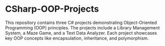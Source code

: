 # CSharp-OOP-Projects
This repository contains three C# projects demonstrating Object-Oriented Programming (OOP) principles. The projects include a Library Management System, a Maze Game, and a Text Data Analyzer. Each project showcases key OOP concepts like encapsulation, inheritance, and polymorphism.
